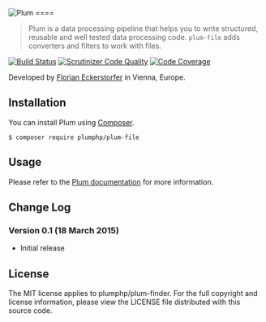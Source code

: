 <img src="https://florian.ec/img/plum/logo.png" alt="Plum">
====

> Plum is a data processing pipeline that helps you to write structured, reusable and well tested data processing code.
> `plum-file` adds converters and filters to work with files.

[![Build Status](https://travis-ci.org/plumphp/plum-file.svg)](https://travis-ci.org/plumphp/plum-file)
[![Scrutinizer Code Quality](https://scrutinizer-ci.com/g/plumphp/plum-file/badges/quality-score.png?b=master)](https://scrutinizer-ci.com/g/plumphp/plum-file/?branch=master)
[![Code Coverage](https://scrutinizer-ci.com/g/plumphp/plum-file/badges/coverage.png?b=master)](https://scrutinizer-ci.com/g/plumphp/plum-file/?branch=master)

Developed by [Florian Eckerstorfer](https://florian.ec) in Vienna, Europe.

Installation
------------

You can install Plum using [Composer](http://getcomposer.org).

```shell
$ composer require plumphp/plum-file
```


Usage
-----

Please refer to the [Plum documentation](https://github.com/plumphp/plum/blob/master/docs/index.md) for more
information.


Change Log
----------

### Version 0.1 (18 March 2015)

- Initial release


License
-------

The MIT license applies to plumphp/plum-finder. For the full copyright and license information,
please view the LICENSE file distributed with this source code.

